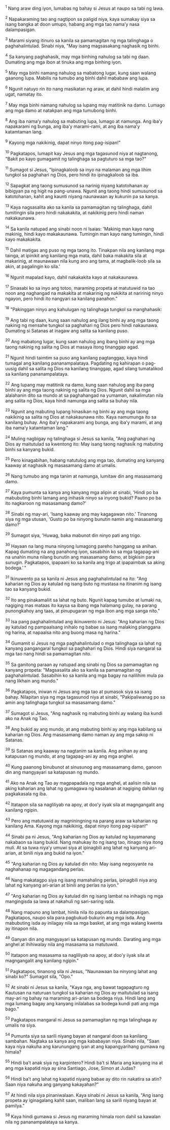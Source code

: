 <sup>1</sup>
Nang araw ding iyon, lumabas ng bahay si Jesus at naupo sa tabi ng lawa. 

<sup>2</sup>
Napakaraming tao ang nagtipon sa paligid niya, kaya sumakay siya sa isang bangka at doon umupo, habang ang mga tao namaʼy nasa dalampasigan. 

<sup>3</sup>
Marami siyang itinuro sa kanila sa pamamagitan ng mga talinghaga o paghahalintulad. Sinabi niya, "May isang magsasakang naghasik ng binhi. 

<sup>4</sup>
Sa kanyang paghahasik, may mga binhing nahulog sa tabi ng daan. Dumating ang mga ibon at tinuka ang mga binhing iyon. 

<sup>5</sup>
May mga binhi namang nahulog sa mabatong lugar, kung saan walang gaanong lupa. Mabilis na tumubo ang binhi dahil mababaw ang lupa. 

<sup>6</sup>
Ngunit natuyo rin ito nang masikatan ng araw, at dahil hindi malalim ang ugat, namatay ito. 

<sup>7</sup>
May mga binhi namang nahulog sa lupang may matitinik na damo. Lumago ang mga damo at natakpan ang mga tumubong binhi. 

<sup>8</sup>
Ang iba namaʼy nahulog sa mabuting lupa, lumago at namunga. Ang ibaʼy napakarami ng bunga, ang ibaʼy marami-rami, at ang iba namaʼy katamtaman lang. 

<sup>9</sup>
Kayong mga nakikinig, dapat ninyo itong pag-isipan!" 

<sup>10</sup>
Pagkatapos, lumapit kay Jesus ang mga tagasunod niya at nagtanong, "Bakit po kayo gumagamit ng talinghaga sa pagtuturo sa mga tao?" 

<sup>11</sup>
Sumagot si Jesus, "Ipinagkaloob sa inyo na malaman ang mga lihim tungkol sa paghahari ng Dios, pero hindi ito ipinagkaloob sa iba. 

<sup>12</sup>
Sapagkat ang taong sumusunod sa narinig niyang katotohanan ay bibigyan pa ng higit na pang-unawa. Ngunit ang taong hindi sumusunod sa katotohanan, kahit ang kaunti niyang naunawaan ay kukunin pa sa kanya. 

<sup>13</sup>
Kaya nagsasalita ako sa kanila sa pamamagitan ng talinghaga, dahil tumitingin sila pero hindi nakakakita, at nakikinig pero hindi naman nakakaunawa. 

<sup>14</sup>
Sa kanila natupad ang sinabi noon ni Isaias: 'Makinig man kayo nang makinig, hindi kayo makakaunawa. Tumingin man kayo nang tumingin, hindi kayo makakakita. 

<sup>15</sup>
Dahil matigas ang puso ng mga taong ito. Tinakpan nila ang kanilang mga tainga, at ipinikit ang kanilang mga mata, dahil baka makakita sila at makarinig, at maunawaan nila kung ano ang tama, at magbalik-loob sila sa akin, at pagalingin ko sila.' 

<sup>16</sup>
Ngunit mapalad kayo, dahil nakakakita kayo at nakakaunawa. 

<sup>17</sup>
Sinasabi ko sa inyo ang totoo, maraming propeta at matutuwid na tao noon ang naghangad na makakita at makarinig ng nakikita at naririnig ninyo ngayon, pero hindi ito nangyari sa kanilang panahon." 

<sup>18</sup>
"Pakinggan ninyo ang kahulugan ng talinghaga tungkol sa manghahasik: 

<sup>19</sup>
Ang tabi ng daan, kung saan nahulog ang ilang binhi ay ang mga taong nakinig ng mensahe tungkol sa paghahari ng Dios pero hindi nakaunawa. Dumating si Satanas at inagaw ang salita sa kanilang puso. 

<sup>20</sup>
Ang mabatong lugar, kung saan nahulog ang ibang binhi ay ang mga taong nakinig ng salita ng Dios at masaya itong tinanggap agad. 

<sup>21</sup>
Ngunit hindi taimtim sa puso ang kanilang pagtanggap, kaya hindi tumagal ang kanilang pananampalataya. Pagdating ng kahirapan o pag-uusig dahil sa salita ng Dios na kanilang tinanggap, agad silang tumatalikod sa kanilang pananampalataya. 

<sup>22</sup>
Ang lupang may matitinik na damo, kung saan nahulog ang iba pang binhi ay ang mga taong nakinig ng salita ng Dios. Ngunit dahil sa mga alalahanin dito sa mundo at sa paghahangad na yumaman, nakalimutan nila ang salita ng Dios, kaya hindi namunga ang salita sa buhay nila. 

<sup>23</sup>
Ngunit ang mabuting lupang hinasikan ng binhi ay ang mga taong nakikinig sa salita ng Dios at nakakaunawa nito. Kaya namumunga ito sa kanilang buhay. Ang ibaʼy napakarami ang bunga, ang ibaʼy marami, at ang iba namaʼy katamtaman lang." 

<sup>24</sup>
Muling nagbigay ng talinghaga si Jesus sa kanila, "Ang paghahari ng Dios ay maitutulad sa kwentong ito: May isang taong naghasik ng mabuting binhi sa kanyang bukid. 

<sup>25</sup>
Pero kinagabihan, habang natutulog ang mga tao, dumating ang kanyang kaaway at naghasik ng masasamang damo at umalis. 

<sup>26</sup>
Nang tumubo ang mga tanim at namunga, lumitaw din ang masasamang damo. 

<sup>27</sup>
Kaya pumunta sa kanya ang kanyang mga alipin at sinabi, 'Hindi po ba mabubuting binhi lamang ang inihasik ninyo sa inyong bukid? Paano po ba ito nagkaroon ng masasamang damo?' 

<sup>28</sup>
Sinabi ng may-ari, 'Isang kaaway ang may kagagawan nito.' Tinanong siya ng mga utusan, 'Gusto po ba ninyong bunutin namin ang masasamang damo?' 

<sup>29</sup>
Sumagot siya, 'Huwag, baka mabunot din ninyo pati ang trigo. 

<sup>30</sup>
Hayaan na lang muna ninyong lumagong pareho hanggang sa anihan. Kapag dumating na ang panahong iyon, sasabihin ko sa mga tagapag-ani na unahin muna nilang bunutin ang masasamang damo, at bigkisin para sunugin. Pagkatapos, ipapaani ko sa kanila ang trigo at ipapaimbak sa aking bodega.' " 

<sup>31</sup>
Ikinuwento pa sa kanila ni Jesus ang paghahalintulad na ito: "Ang kaharian ng Dios ay katulad ng isang buto ng mustasa na itinanim ng isang tao sa kanyang bukid. 

<sup>32</sup>
Ito ang pinakamaliit sa lahat ng buto. Ngunit kapag tumubo at lumaki na, nagiging mas mataas ito kaysa sa ibang mga halamang gulay, na parang punongkahoy ang taas, at pinupugaran ng mga ibon ang mga sanga nito." 

<sup>33</sup>
Isa pang paghahalintulad ang ikinuwento ni Jesus: "Ang kaharian ng Dios ay katulad ng pampaalsang inihalo ng babae sa isang malaking planggana ng harina, at napaalsa nito ang buong masa ng harina." 

<sup>34</sup>
Gumamit si Jesus ng mga paghahalintulad o mga talinghaga sa lahat ng kanyang pangangaral tungkol sa paghahari ng Dios. Hindi siya nangaral sa mga tao nang hindi sa pamamagitan nito. 

<sup>35</sup>
Sa ganitong paraan ay natupad ang sinabi ng Dios sa pamamagitan ng kanyang propeta: "Magsasalita ako sa kanila sa pamamagitan ng paghahalintulad. Sasabihin ko sa kanila ang mga bagay na nalilihim mula pa nang likhain ang mundo." 

<sup>36</sup>
Pagkatapos, iniwan ni Jesus ang mga tao at pumasok siya sa isang bahay. Nilapitan siya ng mga tagasunod niya at sinabi, "Pakipaliwanag po sa amin ang talinghaga tungkol sa masasamang damo." 

<sup>37</sup>
Sumagot si Jesus, "Ang naghasik ng mabuting binhi ay walang iba kundi ako na Anak ng Tao. 

<sup>38</sup>
Ang bukid ay ang mundo, at ang mabuting binhi ay ang mga kabilang sa kaharian ng Dios. Ang masasamang damo naman ay ang mga sakop ni Satanas. 

<sup>39</sup>
Si Satanas ang kaaway na nagtanim sa kanila. Ang anihan ay ang katapusan ng mundo, at ang tagapag-ani ay ang mga anghel. 

<sup>40</sup>
Kung paanong binubunot at sinusunog ang masasamang damo, ganoon din ang mangyayari sa katapusan ng mundo. 

<sup>41</sup>
Ako na Anak ng Tao ay magpapadala ng mga anghel, at aalisin nila sa aking kaharian ang lahat ng gumagawa ng kasalanan at nagiging dahilan ng pagkakasala ng iba. 

<sup>42</sup>
Itatapon sila sa nagliliyab na apoy, at dooʼy iiyak sila at magngangalit ang kanilang ngipin. 

<sup>43</sup>
Pero ang matutuwid ay magniningning na parang araw sa kaharian ng kanilang Ama. Kayong mga nakikinig, dapat ninyo itong pag-isipan!" 

<sup>44</sup>
Sinabi pa ni Jesus, "Ang kaharian ng Dios ay katulad ng kayamanang nakabaon sa isang bukid. Nang mahukay ito ng isang tao, itinago niya itong muli. At sa tuwa niyaʼy umuwi siya at ipinagbili ang lahat ng kanyang ari-arian, at binili niya ang bukid na iyon." 

<sup>45</sup>
"Ang kaharian ng Dios ay katulad din nito: May isang negosyante na naghahanap ng magagandang perlas. 

<sup>46</sup>
Nang makatagpo siya ng isang mamahaling perlas, ipinagbili niya ang lahat ng kanyang ari-arian at binili ang perlas na iyon." 

<sup>47</sup>
"Ang kaharian ng Dios ay katulad din ng isang lambat na inihagis ng mga mangingisda sa lawa at nakahuli ng sari-saring isda. 

<sup>48</sup>
Nang mapuno ang lambat, hinila nila ito papunta sa dalampasigan. Pagkatapos, naupo sila para pagbukud-bukurin ang mga isda. Ang mabubuting isda ay inilagay nila sa mga basket, at ang mga walang kwenta ay itinapon nila. 

<sup>49</sup>
Ganyan din ang mangyayari sa katapusan ng mundo. Darating ang mga anghel at ihihiwalay nila ang masasama sa matutuwid. 

<sup>50</sup>
Itatapon ang masasama sa nagliliyab na apoy, at dooʼy iiyak sila at magngangalit ang kanilang ngipin." 

<sup>51</sup>
Pagkatapos, tinanong sila ni Jesus, "Naunawaan ba ninyong lahat ang sinabi ko?" Sumagot sila, "Opo." 

<sup>52</sup>
At sinabi ni Jesus sa kanila, "Kaya nga, ang bawat tagapagturo ng Kautusan na naturuan tungkol sa kaharian ng Dios ay maitutulad sa isang may-ari ng bahay na maraming ari-arian sa bodega niya. Hindi lang ang mga lumang bagay ang kanyang inilalabas sa bodega kundi pati ang mga bago." 

<sup>53</sup>
Pagkatapos mangaral ni Jesus sa pamamagitan ng mga talinghaga ay umalis na siya. 

<sup>54</sup>
Pumunta siya sa sarili niyang bayan at nangaral doon sa kanilang sambahan. Nagtaka sa kanya ang mga kababayan niya. Sinabi nila, "Saan kaya niya nakuha ang karunungang iyan at ang kapangyarihang gumawa ng himala? 

<sup>55</sup>
Hindi baʼt anak siya ng karpintero? Hindi baʼt si Maria ang kanyang ina at ang mga kapatid niya ay sina Santiago, Jose, Simon at Judas? 

<sup>56</sup>
Hindi baʼt ang lahat ng kapatid niyang babae ay dito rin nakatira sa atin? Saan niya nakuha ang ganyang kakayahan?" 

<sup>57</sup>
At hindi nila siya pinaniwalaan. Kaya sinabi ni Jesus sa kanila, "Ang isang propeta ay iginagalang kahit saan, maliban lang sa sarili niyang bayan at pamilya." 

<sup>58</sup>
Kaya hindi gumawa si Jesus ng maraming himala roon dahil sa kawalan nila ng pananampalataya sa kanya.